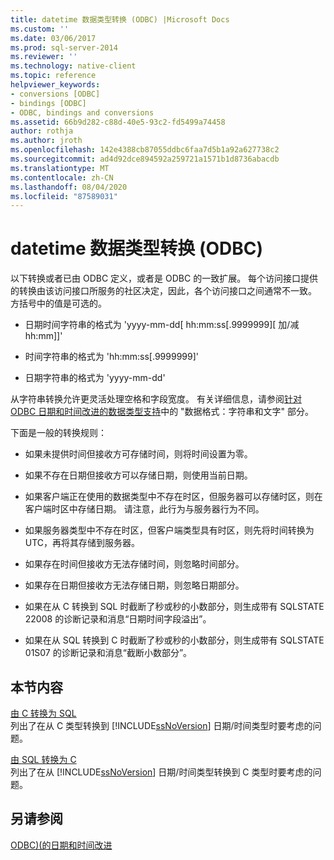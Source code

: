 ```yaml
---
title: datetime 数据类型转换 (ODBC) |Microsoft Docs
ms.custom: ''
ms.date: 03/06/2017
ms.prod: sql-server-2014
ms.reviewer: ''
ms.technology: native-client
ms.topic: reference
helpviewer_keywords:
- conversions [ODBC]
- bindings [ODBC]
- ODBC, bindings and conversions
ms.assetid: 66b9d282-c88d-40e5-93c2-fd5499a74458
author: rothja
ms.author: jroth
ms.openlocfilehash: 142e4388cb87055ddbc6faa7d5b1a92a627738c2
ms.sourcegitcommit: ad4d92dce894592a259721a1571b1d8736abacdb
ms.translationtype: MT
ms.contentlocale: zh-CN
ms.lasthandoff: 08/04/2020
ms.locfileid: "87589031"
---
```

# <a name="datetime-data-type-conversions-odbc"></a>datetime 数据类型转换 (ODBC)
  以下转换或者已由 ODBC 定义，或者是 ODBC 的一致扩展。 每个访问接口提供的转换由该访问接口所服务的社区决定，因此，各个访问接口之间通常不一致。 方括号中的值是可选的。  
  
-   日期时间字符串的格式为 'yyyy-mm-dd[ hh:mm:ss[.9999999][ 加/减 hh:mm]]'  
  
-   时间字符串的格式为 'hh:mm:ss[.9999999]'  
  
-   日期字符串的格式为 'yyyy-mm-dd'  
  
 从字符串转换允许更灵活处理空格和字段宽度。 有关详细信息，请参阅[针对 ODBC 日期和时间改进的数据类型支持](data-type-support-for-odbc-date-and-time-improvements.md)中的 "数据格式：字符串和文字" 部分。  
  
 下面是一般的转换规则：  
  
-   如果未提供时间但接收方可存储时间，则将时间设置为零。  
  
-   如果不存在日期但接收方可以存储日期，则使用当前日期。  
  
-   如果客户端正在使用的数据类型中不存在时区，但服务器可以存储时区，则在客户端时区中存储日期。 请注意，此行为与服务器行为不同。  
  
-   如果服务器类型中不存在时区，但客户端类型具有时区，则先将时间转换为 UTC，再将其存储到服务器。  
  
-   如果存在时间但接收方无法存储时间，则忽略时间部分。  
  
-   如果存在日期但接收方无法存储日期，则忽略日期部分。  
  
-   如果在从 C 转换到 SQL 时截断了秒或秒的小数部分，则生成带有 SQLSTATE 22008 的诊断记录和消息“日期时间字段溢出”。  
  
-   如果在从 SQL 转换到 C 时截断了秒或秒的小数部分，则生成带有 SQLSTATE 01S07 的诊断记录和消息“截断小数部分”。  
  
## <a name="in-this-section"></a>本节内容  
 [由 C 转换为 SQL](datetime-data-type-conversions-from-c-to-sql.md)  
 列出了在从 C 类型转换到 [!INCLUDE[ssNoVersion](../../includes/ssnoversion-md.md)] 日期/时间类型时要考虑的问题。  
  
 [由 SQL 转换为 C](datetime-data-type-conversions-from-sql-to-c.md)  
 列出了在从 [!INCLUDE[ssNoVersion](../../includes/ssnoversion-md.md)] 日期/时间类型转换到 C 类型时要考虑的问题。  
  
## <a name="see-also"></a>另请参阅  
 [ODBC&#41;&#40;的日期和时间改进](date-and-time-improvements-odbc.md)  
  
  
